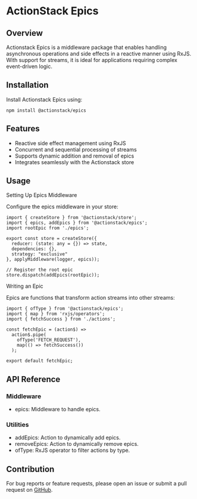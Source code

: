 # ActionStack Epics

## Overview

Actionstack Epics is a middleware package that enables handling asynchronous operations and side effects in a reactive manner using RxJS. With support for streams, it is ideal for applications requiring complex event-driven logic.

## Installation

Install Actionstack Epics using:

    npm install @actionstack/epics

## Features

- Reactive side effect management using RxJS
- Concurrent and sequential processing of streams
- Supports dynamic addition and removal of epics
- Integrates seamlessly with the Actionstack store

## Usage

Setting Up Epics Middleware

Configure the epics middleware in your store:

    import { createStore } from '@actionstack/store';
    import { epics, addEpics } from '@actionstack/epics';
    import rootEpic from './epics';

    export const store = createStore({
      reducer: (state: any = {}) => state,
      dependencies: {},
      strategy: "exclusive"
    }, applyMiddleware(logger, epics));

    // Register the root epic
    store.dispatch(addEpics(rootEpic));

Writing an Epic

Epics are functions that transform action streams into other streams:

    import { ofType } from '@actionstack/epics';
    import { map } from 'rxjs/operators';
    import { fetchSuccess } from './actions';

    const fetchEpic = (action$) =>
      action$.pipe(
        ofType('FETCH_REQUEST'),
        map(() => fetchSuccess())
      );

    export default fetchEpic;

## API Reference

### Middleware

- epics: Middleware to handle epics.

### Utilities

- addEpics: Action to dynamically add epics.
- removeEpics: Action to dynamically remove epics.
- ofType: RxJS operator to filter actions by type.

## Contribution

For bug reports or feature requests, please open an issue or submit a pull request on [GitHub](https://github.com/actioncrew/actionstack).

